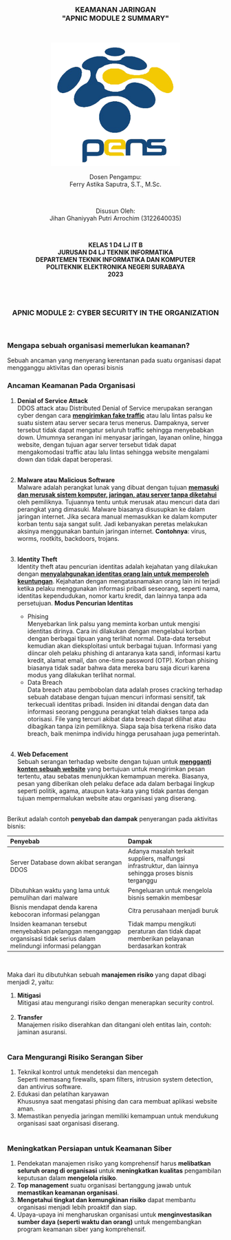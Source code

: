 <div class="cover" align="center">

<h3>
    <b>KEAMANAN JARINGAN</b><br>
    "APNIC MODULE 2 SUMMARY"
</h3><br>

<img src="Images/Logo_PENS.png" width="300"><br>

<p>Dosen Pengampu:<br>
Ferry Astika Saputra, S.T., M.Sc.</p> <br>

<p>Disusun Oleh:<br>
Jihan Ghaniyyah Putri Arrochim (3122640035)</p><br>

<p>
    <b>
        KELAS 1 D4 LJ IT B <br>
        JURUSAN D4 LJ TEKNIK INFORMATIKA <br>
        DEPARTEMEN TEKNIK INFORMATIKA DAN KOMPUTER <br> 
        POLITEKNIK ELEKTRONIKA NEGERI SURABAYA <br>
        2023
    </b>
</p>

</div> <br><br>

<div class="isiLaporan">

<h3 align="center">APNIC MODULE 2: CYBER SECURITY IN THE ORGANIZATION</h3><br>

### Mengapa sebuah organisasi memerlukan keamanan?

Sebuah ancaman yang menyerang kerentanan pada suatu organisasi dapat mengganggu aktivitas dan operasi bisnis<br>

### Ancaman Keamanan Pada Organisasi

1. **Denial of Service Attack**<br>
   DDOS attack atau Distributed Denial of Service merupakan serangan cyber dengan cara **<a href="https://www.elitery.com/articles/apa-itu-ddos/">mengirimkan fake traffic</a>** atau lalu lintas palsu ke suatu sistem atau server secara terus menerus. Dampaknya, server tersebut tidak dapat mengatur seluruh traffic sehingga menyebabkan down. Umumnya serangan ini menyasar jaringan, layanan online, hingga website, dengan tujuan agar server tersebut tidak dapat mengakomodasi traffic atau lalu lintas sehingga website mengalami down dan tidak dapat beroperasi.<br><br>

2. **Malware atau Malicious Software**<br>
   Malware adalah perangkat lunak yang dibuat dengan tujuan **<a href="https://www.niagahoster.co.id/blog/apa-itu-malware/">memasuki dan merusak sistem komputer, jaringan, atau server tanpa diketahui </a>** oleh pemiliknya. Tujuannya tentu untuk merusak atau mencuri data dari perangkat yang dimasuki. Malware biasanya disusupkan ke dalam jaringan internet. Jika secara manual memasukkan ke dalam komputer korban tentu saja sangat sulit. Jadi kebanyakan peretas melakukan aksinya menggunakan bantuin jaringan internet.
   **Contohnya**: virus, worms, rootkits, backdoors, trojans. <br><br>

3. **Identity Theft**<br>
   Identity theft atau pencurian identitas adalah kejahatan yang dilakukan dengan **<a href="https://www.dewaweb.com/blog/apa-itu-identity-theft/">menyalahgunakan identitas orang lain untuk memperoleh keuntungan</a>**. Kejahatan dengan mengatasnamakan orang lain ini terjadi ketika pelaku menggunakan informasi pribadi seseorang, seperti nama, identitas kependudukan, nomor kartu kredit, dan lainnya tanpa ada persetujuan.
   **Modus Pencurian Identitas**

    - Phising<br>
      Menyebarkan link palsu yang meminta korban untuk mengisi identitas dirinya. Cara ini dilakukan dengan mengelabui korban dengan berbagai tipuan yang terlihat normal. Data-data tersebut kemudian akan dieksploitasi untuk berbagai tujuan. Informasi yang diincar oleh pelaku phishing di antaranya kata sandi, informasi kartu kredit, alamat email, dan one-time password (OTP). Korban phising biasanya tidak sadar bahwa data mereka baru saja dicuri karena modus yang dilakukan terlihat normal.
    - Data Breach<br>
      Data breach atau pembobolan data adalah proses cracking terhadap sebuah database dengan tujuan mencuri informasi sensitif, tak terkecuali identitas pribadi. Insiden ini ditandai dengan data dan informasi seorang pengguna perangkat telah diakses tanpa ada otorisasi. File yang tercuri akibat data breach dapat dilihat atau dibagikan tanpa izin pemiliknya. Siapa saja bisa terkena risiko data breach, baik menimpa individu hingga perusahaan juga pemerintah.<br><br>

4. **Web Defacement**<br>
   Sebuah serangan terhadap website dengan tujuan untuk **<a href="https://www.dewaweb.com/blog/apa-itu-deface-website/">mengganti konten sebuah website</a>** yang bertujuan untuk mengirimkan pesan tertentu, atau sebatas menunjukkan kemampuan mereka. Biasanya, pesan yang diberikan oleh pelaku deface ada dalam berbagai lingkup seperti politik, agama, ataupun kata-kata yang tidak pantas dengan tujuan mempermalukan website atau organisasi yang diserang. <br><br>

Berikut adalah contoh **penyebab dan dampak** penyerangan pada aktivitas bisnis:

| Penyebab                                                                                                                 | Dampak                                                                                                  |
| :----------------------------------------------------------------------------------------------------------------------- | :------------------------------------------------------------------------------------------------------ |
| Server Database down akibat serangan DDOS                                                                                | Adanya masalah terkait suppliers, malfungsi infrastruktur, dan lainnya sehingga proses bisnis terganggu |
| Dibutuhkan waktu yang lama untuk pemulihan dari malware                                                                  | Pengeluaran untuk mengelola bisnis semakin membesar                                                     |
| Bisnis mendapat denda karena kebocoran informasi pelanggan                                                               | Citra perusahaan menjadi buruk                                                                          |
| Insiden keamanan tersebut menyebabkan pelanggan menganggap organsisasi tidak serius dalam melindungi informasi pelanggan | Tidak mampu mengikuti peraturan dan tidak dapat memberikan pelayanan berdasarkan kontrak                |

<br>

Maka dari itu dibutuhkan sebuah **manajemen risiko** yang dapat dibagi menjadi 2, yaitu:

1. **Mitigasi**<br>
   Mitigasi atau mengurangi risiko dengan menerapkan security control. <br><br>
2. **Transfer**<br>
   Manajemen risiko diserahkan dan ditangani oleh entitas lain, contoh: jaminan asuransi. <br><br>

### Cara Mengurangi Risiko Serangan Siber

1. Teknikal kontrol untuk mendeteksi dan mencegah<br>
   Seperti memasang firewalls, spam filters, intrusion system detection, dan antivirus software.
2. Edukasi dan pelatihan karyawan<br>
   Khususnya saat mengatasi phising dan cara membuat aplikasi website aman.
3. Memastikan penyedia jaringan memiliki kemampuan untuk mendukung organisasi saat organisasi diserang. <br><br>

### Meningkatkan Persiapan untuk Keamanan Siber

1. Pendekatan manajemen risiko yang komprehensif harus **melibatkan seluruh orang di organisasi** untuk **meningkatkan kualitas** pengambilan keputusan dalam **mengelola risiko**.
2. **Top management** suatu organisasi bertanggung jawab untuk **memastikan keamanan organisasi**.
3. **Mengetahui tingkat dan kemungkinan risiko** dapat membantu organisasi menjadi lebih proaktif dan siap.
4. Upaya-upaya ini mengharuskan organisasi untuk **menginvestasikan sumber daya (seperti waktu dan orang)** untuk mengembangkan program keamanan siber yang komprehensif.
 </div>
